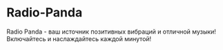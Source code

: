 # Radio-Panda
Radio Panda - ваш источник позитивных вибраций и отличной музыки! Включайтесь и наслаждайтесь каждой минутой!
